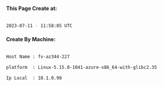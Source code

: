 
   
#### This Page Create at:

```bash

2023-07-11 - 11:58:05 UTC

```

#### Create By Machine:

```bash

Host Name : fv-az344-227

platform  : Linux-5.15.0-1041-azure-x86_64-with-glibc2.35

Ip Local  : 10.1.0.90

```

